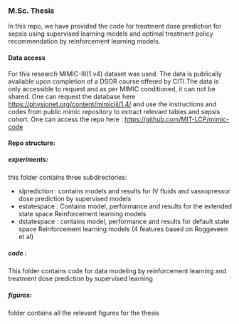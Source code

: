 ### M.Sc. Thesis 
In this repo, we have provided the code for treatment dose prediction for sepsis using supervised learning models and optimal treatment policy recommendation by reinforcement learning models. 
#### Data access
For this research MIMIC-III(1.v4) dataset was used. The data is publically available upon completion of a DSOR course offered by CITI.The data is only accessible to request and as per MIMIC conditioned, it can not be shared.  One can request the database here https://physionet.org/content/mimiciii/1.4/ and use the instructions and codes from public mimic repository to extract relevant tables and sepsis cohort. One can access the repo here : https://github.com/MIT-LCP/mimic-code
#### Repo structure:
##### experiments:
this folder contains three subdirectories:
- slprediction : contains models and results for IV fluids and vassopressor dose prediction by supervised models
 - estatespace : Contains model, performance and results for the extended state space Reinforcement learning models
- dstatespace : contains model, performance and results for default state space Reinforcement learning models (4 features based on Roggeveen et al)
##### code : 
This folder contains code for data modeling by reinforcement learning and treatment dose prediction by supervised learning
##### figures: 
folder contains all the relevant figures for the thesis 
